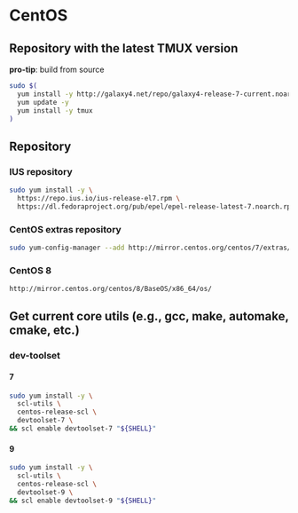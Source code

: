# CentOS

## Repository with the latest TMUX version

**pro-tip**: build from source

```bash
sudo $(
  yum install -y http://galaxy4.net/repo/galaxy4-release-7-current.noarch.rpm
  yum update -y
  yum install -y tmux
)
```

## Repository

### IUS repository

```bash
sudo yum install -y \
  https://repo.ius.io/ius-release-el7.rpm \
  https://dl.fedoraproject.org/pub/epel/epel-release-latest-7.noarch.rpm
```

### CentOS extras repository

```bash
sudo yum-config-manager --add http://mirror.centos.org/centos/7/extras/x86_64/
```

### CentOS 8 
```bash
http://mirror.centos.org/centos/8/BaseOS/x86_64/os/
```

## Get current core utils (e.g., gcc, make, automake, cmake, etc.)

### dev-toolset

#### 7

```bash
sudo yum install -y \
  scl-utils \
  centos-release-scl \
  devtoolset-7 \
&& scl enable devtoolset-7 "${SHELL}"
```

#### 9

```bash
sudo yum install -y \
  scl-utils \
  centos-release-scl \
  devtoolset-9 \
&& scl enable devtoolset-9 "${SHELL}"
```

